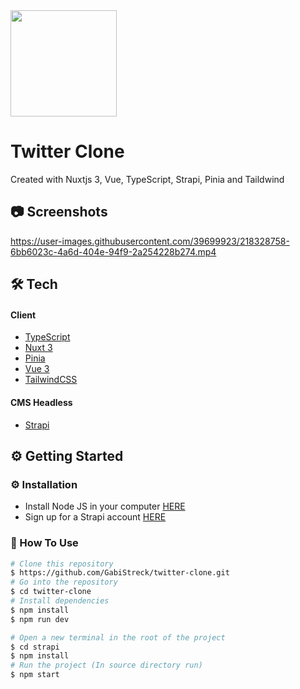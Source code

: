 <img src="https://user-images.githubusercontent.com/39699923/218330216-469c58e6-620b-4f39-8523-279d70be698c.png" width="170" />

# Twitter Clone

<p>

Created with Nuxtjs 3, Vue, TypeScript, Strapi, Pinia and Taildwind

</p>

## :camera: Screenshots

<!-- Screenshots -->
<div>

https://user-images.githubusercontent.com/39699923/218328758-6bb6023c-4a6d-404e-94f9-2a254228b274.mp4

</div>


## 🛠️ Tech

<h4>Client</h4>
<ul>
  <li><a href="https://#/">TypeScript</a></li>

  <li><a href="https://nuxt.com/">Nuxt 3</a></li>

  <li><a href="https://pinia.vuejs.org/">Pinia</a></li>

  <li><a href="https://vuejs.org/">Vue 3 </a></li>

  <li><a href="https://tailwindcss.com/">TailwindCSS</a></li>
</ul>


<h4>CMS Headless</h4>
<ul>
  <li><a href="https://strapi.io/">Strapi</a></li>
</ul>


##  ⚙️ Getting Started

###  :gear: Installation

- Install Node JS in your computer <a href='https://nodejs.org/en/'>HERE</a>
- Sign up for a Strapi account <a href='https://docs.strapi.io/developer-docs/latest/getting-started/quick-start.html#_1-install-strapi-and-create-a-new-project'>HERE</a>

### 📖 How To Use
<!-- How To Use-->
```bash
# Clone this repository
$ https://github.com/GabiStreck/twitter-clone.git
# Go into the repository
$ cd twitter-clone
# Install dependencies
$ npm install
$ npm run dev

# Open a new terminal in the root of the project
$ cd strapi
$ npm install
# Run the project (In source directory run)
$ npm start
```
  
